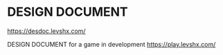 # DESIGN DOCUMENT

https://desdoc.levshx.com/


DESIGN DOCUMENT for a game in development https://play.levshx.com/